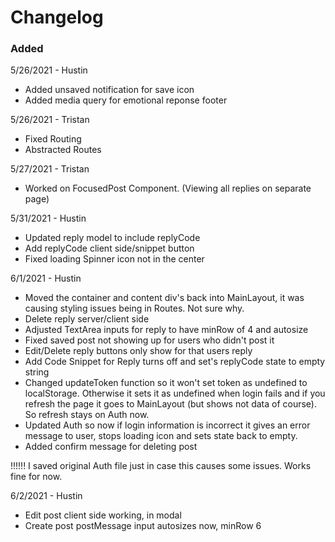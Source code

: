 # Changelog

### Added

5/26/2021 - Hustin

- Added unsaved notification for save icon
- Added media query for emotional reponse footer

5/26/2021 - Tristan

- Fixed Routing
- Abstracted Routes

5/27/2021 - Tristan

- Worked on FocusedPost Component. (Viewing all replies on separate page)

5/31/2021 - Hustin

- Updated reply model to include replyCode
- Add replyCode client side/snippet button
- Fixed loading Spinner icon not in the center

6/1/2021 - Hustin

- Moved the container and content div's back into MainLayout, it was causing styling issues being in Routes. Not sure why.
- Delete reply server/client side
- Adjusted TextArea inputs for reply to have minRow of 4 and autosize
- Fixed saved post not showing up for users who didn't post it
- Edit/Delete reply buttons only show for that users reply
- Add Code Snippet for Reply turns off and set's replyCode state to empty string
- Changed updateToken function so it won't set token as undefined to localStorage. Otherwise it sets it as undefined when login fails and if you refresh the page it goes to MainLayout (but shows not data of course). So refresh stays on Auth now.
- Updated Auth so now if login information is incorrect it gives an error message to user, stops loading icon and sets state back to empty.
- Added confirm message for deleting post

!!!!!! I saved original Auth file just in case this causes some issues. Works fine for now.

6/2/2021 - Hustin

- Edit post client side working, in modal
- Create post postMessage input autosizes now, minRow 6
